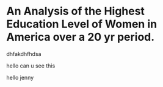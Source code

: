 # An Analysis of the Highest Education Level of Women in America over a 20 yr period.


dhfakdhfhdsa

hello can u see this

hello jenny
